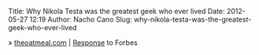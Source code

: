 Title: Why Nikola Testa was the greatest geek who ever lived
Date: 2012-05-27 12:19
Author: Nacho Cano
Slug: why-nikola-testa-was-the-greatest-geek-who-ever-lived

» [theoatmeal.com][] | [Response][] to Forbes

  [theoatmeal.com]: http://theoatmeal.com/comics/tesla
    "theoatmeal.com"
  [Response]: http://theoatmeal.com/blog/tesla_response
    "Why Nikola Testa was the greatest geek who ever lived"
